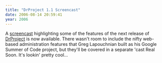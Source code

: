 ```yaml
---
title: "DrProject 1.1 Screencast"
date: 2006-08-14 20:59:41
year: 2006
---
```

A <a href="http://www.cs.utoronto.ca/~gvwilson/drproject-screencast.html">screencast</a> highlighting some of the features of the next release of <a href="http://www.drproject.org">DrProject</a> is now available.  There wasn't room to include the nifty web-based administration features that Greg Lapouchnian built as his Google Summer of Code project, but they'll be covered in a separate 'cast Real Soon.  It's lookin' pretty cool...
